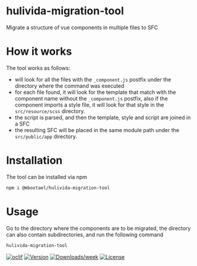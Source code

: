 hulivida-migration-tool
==========

Migrate a structure of vue components in multiple files to SFC

# How it works
The tool works as follows:
- will look for all the files with the `_component.js` postfix under the directory where the command was executed
- for each file found, it will look for the template that match with the component name without the `_component.js` postfix, also if the component imports a style file, it will look for that style in the `src/resource/scss` directory.
- the script is parsed, and then the template, style and script are joined in a SFC
- the resulting SFC will be placed in the same module path under the `src/public/app` directory.

# Installation
The tool can be installed via npm
```bash
npm i @mboxtael/hulivida-migration-tool
```

# Usage
Go to the directory where the components are to be migrated, the directory can also contain subdirectories, and run the following command
```bash
hulivida-migration-tool
```

[![oclif](https://img.shields.io/badge/cli-oclif-brightgreen.svg)](https://oclif.io)
[![Version](https://img.shields.io/npm/v/mfc-to-sfc.svg)](https://www.npmjs.com/package/@mboxtael/hulivida-migration-tool)
[![Downloads/week](https://img.shields.io/npm/dw/mfc-to-sfc.svg)](https://www.npmjs.com/package/@mboxtael/hulivida-migration-tool)
[![License](https://img.shields.io/npm/l/mfc-to-sfc.svg)](https://github.com/mboxtael/hulivida-migration-tool/blob/master/package.json)

